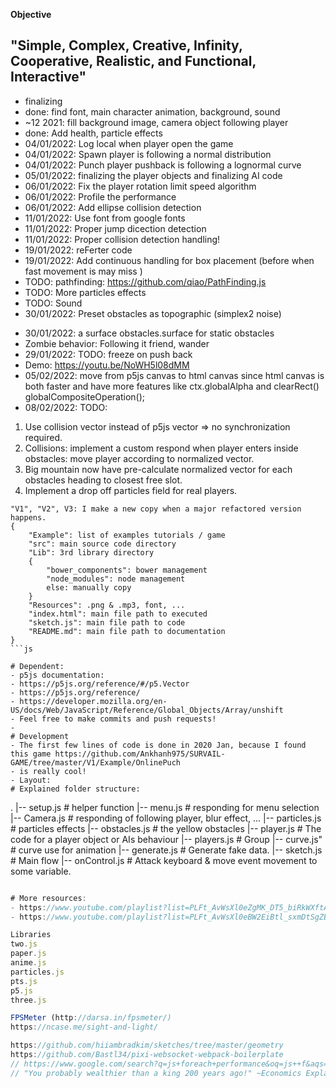 **Objective**

"Simple, Complex, Creative, Infinity, Cooperative, Realistic, and Functional, Interactive"
- 
- finalizing
- done: find font, main character animation, background, sound
- ~12 2021: fill background image, camera object following player
- done: Add health, particle effects
- 04/01/2022: Log local when player open the game
- 04/01/2022: Spawn player is following a normal distribution
- 04/01/2022: Punch player pushback is following a lognormal curve
- 05/01/2022: finalizing the player objects and finalizing AI code
- 06/01/2022: Fix the player rotation limit speed algorithm
- 06/01/2022: Profile the performance
- 06/01/2022: Add ellipse collision detection
- 11/01/2022: Use font from google fonts
- 11/01/2022: Proper jump dicection detection 
- 11/01/2022: Proper collision detection handling!
- 19/01/2022: reFerter code
- 19/01/2022: Add continuous handling for box placement (before when fast movement is may miss )
- TODO: pathfinding: https://github.com/qiao/PathFinding.js
- TODO: More particles effects
- TODO: Sound
-  30/01/2022: Preset obstacles as topographic (simplex2 noise)
<!-- - TODO: Đặt obstacles vào thành 1 convex polygons  -->
- 30/01/2022: a surface obstacles.surface for static obstacles 
- Zombie behavior: Following it friend, wander
- 29/01/2022: TODO: freeze on push back
- Demo: https://youtu.be/NoWH5l08dMM
- 05/02/2022: move from p5js canvas to html canvas since html canvas is both faster and have more features like ctx.globalAlpha and clearRect() globalCompositeOperation();
- 08/02/2022: TODO: 
1. Use collision vector instead of p5js vector => no synchronization required.
1. Collisions: implement a custom respond when player enters inside obstacles: move player according to normalized vector.
1. Big mountain now have pre-calculate normalized vector for each obstacles heading to closest free slot. 
1. Implement a drop off particles field for real players.


```
"V1", "V2", V3: I make a new copy when a major refactored version happens.
{
    "Example": list of examples tutorials / game
    "src": main source code directory
    "Lib": 3rd library directory
    {
        "bower_components": bower management
        "node_modules": node management
        else: manually copy
    }
    "Resources": .png & .mp3, font, ...
    "index.html": main file path to executed
    "sketch.js": main file path to code
    "README.md": main file path to documentation
}
```js

# Dependent:
- p5js documentation:
- https://p5js.org/reference/#/p5.Vector
- https://p5js.org/reference/
- https://developer.mozilla.org/en-US/docs/Web/JavaScript/Reference/Global_Objects/Array/unshift
- Feel free to make commits and push requests!
- 
# Development
- The first few lines of code is done in 2020 Jan, because I found this game https://github.com/Ankhanh975/SURVAIL-GAME/tree/master/V1/Example/OnlinePuch
- is really cool!
- Layout:
# Explained folder structure:
```
.
|-- setup.js        # helper function
|-- menu.js         # responding for menu selection
|-- Camera.js       # responding of following player, blur effect, ...
|-- particles.js    # particles effects
|-- obstacles.js    # the yellow obstacles 
|-- player.js       # The code for a player object or AIs behaviour
|-- players.js      # Group 
|-- curve.js"       # curve use for animation
|-- generate.js     # Generate fake data.
|-- sketch.js       # Main flow
|-- onControl.js    # Attack keyboard & move event movement to some variable.
```js

# More resources:
- https://www.youtube.com/playlist?list=PLFt_AvWsXl0eZgMK_DT5_biRkWXftAOf9
- https://www.youtube.com/playlist?list=PLFt_AvWsXl0eBW2EiBtl_sxmDtSgZBxB3

Libraries
two.js
paper.js
anime.js
particles.js
pts.js
p5.js
three.js

FPSMeter (http://darsa.in/fpsmeter/)
https://ncase.me/sight-and-light/

https://github.com/hiiambradkim/sketches/tree/master/geometry
https://github.com/Bastl34/pixi-websocket-webpack-boilerplate
// https://www.google.com/search?q=js+foreach+performance&oq=js++f&aqs=chrome.2.69i57j69i59l3j0i512j69i60l3.5279j0j1&sourceid=chrome&ie=UTF-8
// "You probably wealthier than a king 200 years ago!" ~Economics Explained

